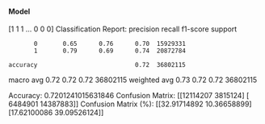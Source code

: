 #### Model
[1 1 1 ... 0 0 0]
Classification Report:
              precision    recall  f1-score   support

           0       0.65      0.76      0.70  15929331
           1       0.79      0.69      0.74  20872784

    accuracy                           0.72  36802115
   macro avg       0.72      0.72      0.72  36802115
weighted avg       0.73      0.72      0.72  36802115

Accuracy: 0.7201241015631846
Confusion Matrix:
[[12114207  3815124]
 [ 6484901 14387883]]
Confusion Matrix (%):
[[32.91714892 10.36658899]
 [17.62100086 39.09526124]]
